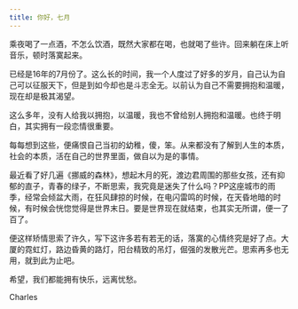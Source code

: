 ```yaml
---
title: 你好，七月
---
```


乘夜喝了一点酒，不怎么饮酒，既然大家都在喝，也就喝了些许。回来躺在床上听音乐，顿时落寞起来。

已经是16年的7月份了。这么长的时间，我一个人度过了好多的岁月，自己认为自己可以征服天下，但是到如今却也是斗志全无。以前认为自己不需要拥抱和温暖，现在却是极其渴望。

这么多年，没有人给我以拥抱，以温暖，我也不曾给别人拥抱和温暖。也终于明白，其实拥有一段恋情很重要。

每每想到这些，便痛恨自己当初的幼稚，傻，笨。从来都没有了解到人生的本质，社会的本质，活在自己的世界里面，做自以为是的事情。

最近看了好几遍《挪威的森林》，想起木月的死，渡边君周围的那些女孩，还有抑郁的直子，青春的绿子，不断思索，我究竟是迷失了什么吗？PP这座城市的雨季，经常会倾盆大雨，在狂风肆掠的时候，在电闪雷鸣的时候，在天昏地暗的时候，有时候会恍惚觉得是世界末日。要是世界现在就结束，也其实无所谓，便一了百了。

便这样矫情思索了许久，写下这许多若有若无的话，落寞的心情终究是好了点。大厦的霓虹灯，路边昏黄的路灯，阳台精致的吊灯，倔强的发散光芒。思索再多也无用，就到此为止吧。

希望，我们都能拥有快乐，远离忧愁。

Charles




